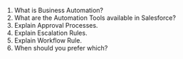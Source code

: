1. What is Business Automation?
2. What are the Automation Tools available in Salesforce?
3. Explain Approval Processes.
4. Explain Escalation Rules.
5. Explain Workflow Rule.
6. When should you prefer which?